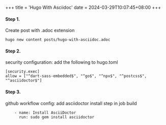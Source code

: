 +++
title = 'Hugo With Asciidoc'
date = 2024-03-29T10:07:45+08:00
+++

#### Step 1. 
Create post with .adoc extension
```
hugo new content posts/hugo-with-asciidoc.adoc
```


#### Step 2. 
security configuration: add the following to hugo.toml
```
[security.exec]
allow = ["^dart-sass-embedded$", "^go$", "^npx$", "^postcss$", "^asciidoctor$"]
```

#### Step 3.
github workflow config: add asciidoctor install step in job build
```
    - name: Install AsciiDoctor
      run: sudo gem install asciidoctor
```
